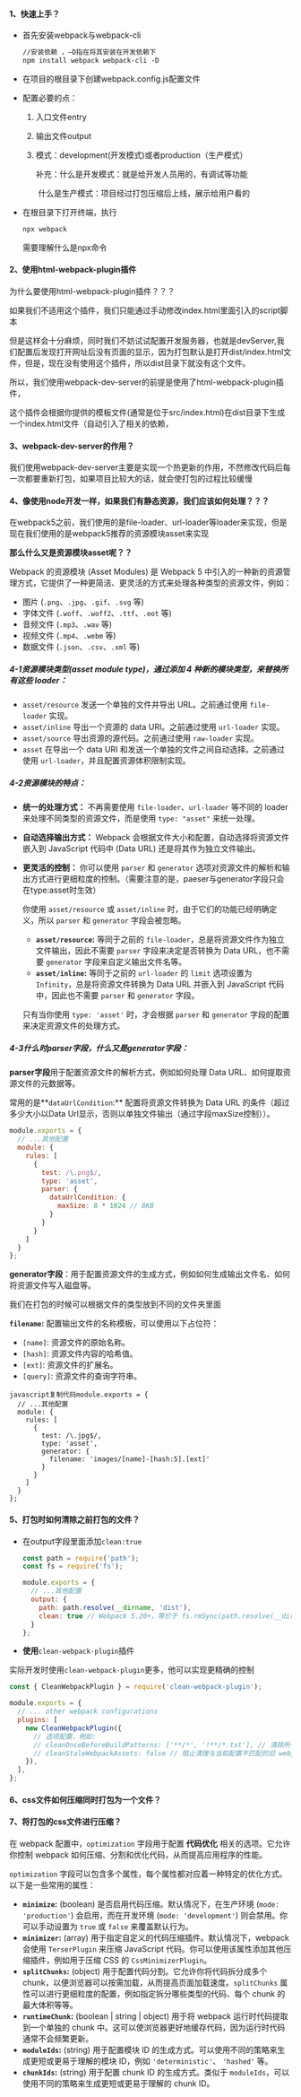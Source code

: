 #### 1、快速上手？

- 首先安装webpack与webpack-cli

  ```html
  //安装依赖 ，—D指在将其安装在开发依赖下
  npm install webpack webpack-cli -D
  ```

- 在项目的根目录下创建webpack.config.js配置文件

- 配置必要的点：

  1. 入口文件entry

  2. 输出文件output

  3. 模式：development(开发模式)或者production（生产模式）

     补充：什么是开发模式：就是给开发人员用的，有调试等功能

     ​            什么是生产模式：项目经过打包压缩后上线，展示给用户看的

     

- 在根目录下打开终端，执行 

  ```html
  npx webpack
  ```

  需要理解什么是npx命令

#### 2、使用html-webpack-plugin插件

为什么要使用html-webpack-plugin插件？？？

如果我们不适用这个插件，我们只能通过手动修改index.html里面引入的script脚本

但是这样会十分麻烦，同时我们不妨试试配置开发服务器，也就是devServer,我们配置后发现打开网址后没有页面的显示，因为打包默认是打开dist/index.html文件，但是，现在没有使用这个插件，所以dist目录下就没有这个文件。

所以，我们使用webpack-dev-server的前提是使用了html-webpack-plugin插件，

这个插件会根据你提供的模板文件(通常是位于src/index.html)在dist目录下生成一个index.html文件（自动引入了相关的依赖，

#### 3、webpack-dev-server的作用？

我们使用webpack-dev-server主要是实现一个热更新的作用，不然修改代码后每一次都要重新打包，如果项目比较大的话，就会使打包的过程比较缓慢

#### 4、像使用node开发一样，如果我们有静态资源，我们应该如何处理？？？

在webpack5之前，我们使用的是file-loader、url-loader等loader来实现，但是现在我们使用的是webpack5推荐的资源模块asset来实现

**那么什么又是资源模块asset呢？？**

Webpack 的资源模块 (Asset Modules) 是 Webpack 5 中引入的一种新的资源管理方式，它提供了一种更简洁、更灵活的方式来处理各种类型的资源文件，例如：

- 图片 (`.png`、`.jpg`、`.gif`、`.svg` 等)
- 字体文件 (`.woff`、`.woff2`、`.ttf`、`.eot` 等)
- 音频文件 (`.mp3`、`.wav` 等)
- 视频文件 (`.mp4`、`.webm` 等)
- 数据文件 (`.json`、`.csv`、`.xml` 等)

##### 4-1资源模块类型(asset module type)，通过添加 4 种新的模块类型，来替换所有这些 loader：

- `asset/resource` 发送一个单独的文件并导出 URL。之前通过使用 `file-loader` 实现。
- `asset/inline` 导出一个资源的 data URI。之前通过使用 `url-loader` 实现。
- `asset/source` 导出资源的源代码。之前通过使用 `raw-loader` 实现。
- `asset` 在导出一个 data URI 和发送一个单独的文件之间自动选择。之前通过使用 `url-loader`，并且配置资源体积限制实现。

##### 4-2**资源模块的特点：**

- **统一的处理方式：** 不再需要使用 `file-loader`、`url-loader` 等不同的 loader 来处理不同类型的资源文件，而是使用 `type: "asset"` 来统一处理。

- **自动选择输出方式：** Webpack 会根据文件大小和配置，自动选择将资源文件嵌入到 JavaScript 代码中 (Data URL) 还是将其作为独立文件输出。

- **更灵活的控制：** 你可以使用 `parser` 和 `generator` 选项对资源文件的解析和输出方式进行更细粒度的控制。（需要注意的是，paeser与generator字段只会在type:asset时生效）

  你使用 `asset/resource` 或 `asset/inline` 时，由于它们的功能已经明确定义，所以 `parser` 和 `generator`  字段会被忽略。

  - **`asset/resource`:**  等同于之前的 `file-loader`，总是将资源文件作为独立文件输出，因此不需要 `parser` 字段来决定是否转换为 Data URL，也不需要 `generator`  字段来自定义输出文件名等。
  - **`asset/inline`:**  等同于之前的 `url-loader`  的 `limit` 选项设置为 `Infinity`，总是将资源文件转换为 Data URL 并嵌入到 JavaScript 代码中，因此也不需要 `parser` 和 `generator`  字段。

  只有当你使用 `type: 'asset'`  时，才会根据 `parser` 和 `generator`  字段的配置来决定资源文件的处理方式。

##### 4-3**什么时parser字段，什么又是generator字段**：

**parser字段**用于配置资源文件的解析方式，例如如何处理 Data URL、如何提取资源文件的元数据等。

常用的是**`dataUrlCondition`:**  配置将资源文件转换为 Data URL 的条件（超过多少大小以Data Url显示，否则以单独文件输出（通过字段maxSize控制））。

```javascript
module.exports = {
  // ...其他配置
  module: {
    rules: [
      {
        test: /\.png$/,
        type: 'asset',
        parser: {
          dataUrlCondition: {
            maxSize: 8 * 1024 // 8KB
          }
        }
      }
    ]
  }
};
```

**generator字段**：用于配置资源文件的生成方式，例如如何生成输出文件名、如何将资源文件写入磁盘等。

我们在打包的时候可以根据文件的类型放到不同的文件夹里面

**`filename`:**  配置输出文件的名称模板，可以使用以下占位符：

- `[name]`: 资源文件的原始名称。
- `[hash]`: 资源文件内容的哈希值。
- `[ext]`: 资源文件的扩展名。
- `[query]`: 资源文件的查询字符串。

```
javascript复制代码module.exports = {
  // ...其他配置
  module: {
    rules: [
      {
        test: /\.jpg$/,
        type: 'asset',
        generator: {
          filename: 'images/[name]-[hash:5].[ext]'
        }
      }
    ]
  }
};
```



#### 5、打包时如何清除之前打包的文件？

- 在output字段里面添加`clean:true`

  ```javascript
  const path = require('path');
  const fs = require('fs');
  
  module.exports = {
    // ...其他配置
    output: {
      path: path.resolve(__dirname, 'dist'),
      clean: true // Webpack 5.20+，等价于 fs.rmSync(path.resolve(__dirname, 'dist'), { recursive: true, force: true })
    }
  };
  
  ```

- **使用**`clean-webpack-plugin`插件

实际开发时使用`clean-webpack-plugin`更多，他可以实现更精确的控制

```javascript
const { CleanWebpackPlugin } = require('clean-webpack-plugin');

module.exports = {
  // ... other webpack configurations
  plugins: [
    new CleanWebpackPlugin({
      // 选项配置，例如:
      // cleanOnceBeforeBuildPatterns: ['**/*', '!**/*.txt'], // 清除所有文件，除了 .txt 文件
      // cleanStaleWebpackAssets: false // 阻止清理与当前配置不匹配的旧 webpack assets
    }),
  ],
};

```

#### 6、css文件如何压缩同时打包为一个文件？



#### 7、将打包的css文件进行压缩？

在 webpack 配置中，`optimization` 字段用于配置 **代码优化** 相关的选项。它允许你控制 webpack 如何压缩、分割和优化代码，从而提高应用程序的性能。

`optimization` 字段可以包含多个属性，每个属性都对应着一种特定的优化方式。以下是一些常用的属性：

- **`minimize`:** (boolean) 是否启用代码压缩。默认情况下，在生产环境 (`mode: 'production'`)  会启用，而在开发环境 (`mode: 'development'`)  则会禁用。你可以手动设置为 `true` 或 `false` 来覆盖默认行为。
- **`minimizer`:** (array) 用于指定自定义的代码压缩插件。默认情况下，webpack 会使用 `TerserPlugin` 来压缩 JavaScript 代码。你可以使用该属性添加其他压缩插件，例如用于压缩 CSS 的 `CssMinimizerPlugin`。
- **`splitChunks`:** (object) 用于配置代码分割。它允许你将代码拆分成多个 chunk，以便浏览器可以按需加载，从而提高页面加载速度。`splitChunks` 属性可以进行更细粒度的配置，例如指定拆分哪些类型的代码、每个 chunk 的最大体积等等。
- **`runtimeChunk`:** (boolean | string | object) 用于将 webpack 运行时代码提取到一个单独的 chunk 中。这可以使浏览器更好地缓存代码，因为运行时代码通常不会频繁更新。
- **`moduleIds`:** (string)  用于配置模块 ID 的生成方式。可以使用不同的策略来生成更短或更易于理解的模块 ID，例如 `'deterministic'`、 `'hashed'` 等。
- **`chunkIds`:** (string) 用于配置 chunk ID 的生成方式。类似于 `moduleIds`，可以使用不同的策略来生成更短或更易于理解的 chunk ID。

